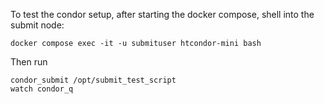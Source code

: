 To test the condor setup, after starting the docker compose, shell into the submit node:

```
docker compose exec -it -u submituser htcondor-mini bash
```

Then run

```
condor_submit /opt/submit_test_script
watch condor_q
```